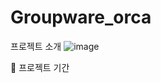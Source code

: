 # Groupware_orca

프로젝트 소개
![image](https://github.com/user-attachments/assets/f5b793cd-19e3-4f2c-99c8-80b08ee55d3b)


📅 프로젝트 기간

<br/>
